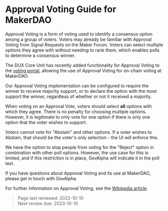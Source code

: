 # Approval Voting Guide for MakerDAO

Approval Voting is a form of voting used to identify a consensus option among a group of voters. Voters may already be familiar with Approval Voting from Signal Requests on the Maker Forum. Voters can select multiple options they agree with without needing to rank them, which enables polls to determine a consensus winner.

The DUX Core Unit has recently added functionality for Approval Voting to the [voting portal](https://vote.makerdao.com/), allowing the use of Approval Voting for on-chain voting at MakerDAO.

Our Approval Voting implementation can be configured to require the winner to receive majority support, or to declare the option with the most support the winner, regardless of whether or not it received a majority.

When voting on an Approval Vote, voters should select **all** options with which they agree. There is no penalty for choosing multiple options. However, it is legitimate to only vote for one option if there is only one option that the voter wishes to support.

Voters cannot vote for "Abstain" and other options. If a voter wishes to Abstain, that should be the voter's only selection - the UI will enforce this.

We have the option to stop people from voting for the "Reject" option in combination with other poll options. However, the use case for this is limited, and if this restriction is in place, GovAlpha will indicate it in the poll text.

If you have questions about Approval Voting and its use at MakerDAO, please get in touch with GovAlpha.

For further information on Approval Voting, see the [Wikipedia article](https://en.wikipedia.org/wiki/Approval_voting).

>Page last reviewed: 2022-10-10  
>Next review due: 2023-10-10  

